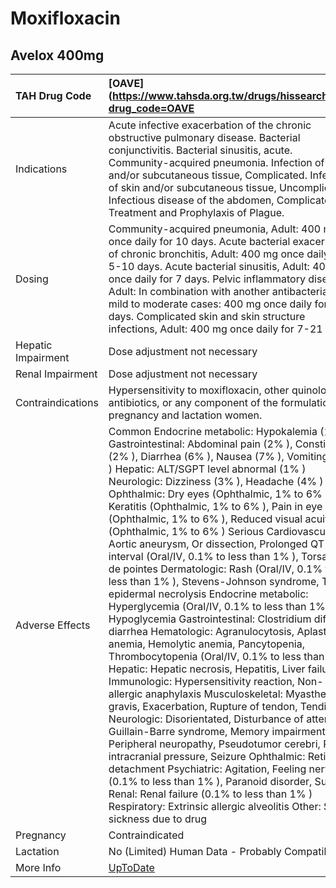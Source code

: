 # Moxifloxacin

## Avelox 400mg

| TAH Drug Code      | [OAVE](https://www.tahsda.org.tw/drugs/hissearch.php?drug_code=OAVE                                                                                                                                                                                                                                                                                                                                                                                                                                                                                                                                                                                                                                                                                                                                                                                                                                                                                                                                                                                                                                                                                                                                                                                                                                                                                                                                                                                                                                                                                                           |
|:-------------------|:------------------------------------------------------------------------------------------------------------------------------------------------------------------------------------------------------------------------------------------------------------------------------------------------------------------------------------------------------------------------------------------------------------------------------------------------------------------------------------------------------------------------------------------------------------------------------------------------------------------------------------------------------------------------------------------------------------------------------------------------------------------------------------------------------------------------------------------------------------------------------------------------------------------------------------------------------------------------------------------------------------------------------------------------------------------------------------------------------------------------------------------------------------------------------------------------------------------------------------------------------------------------------------------------------------------------------------------------------------------------------------------------------------------------------------------------------------------------------------------------------------------------------------------------------------------------------|
| Indications        | Acute infective exacerbation of the chronic obstructive pulmonary disease. Bacterial conjunctivitis. Bacterial sinusitis, acute. Community-acquired pneumonia. Infection of skin and/or subcutaneous tissue, Complicated. Infection of skin and/or subcutaneous tissue, Uncomplicated. Infectious disease of the abdomen, Complicated. Treatment and Prophylaxis of Plague.                                                                                                                                                                                                                                                                                                                                                                                                                                                                                                                                                                                                                                                                                                                                                                                                                                                                                                                                                                                                                                                                                                                                                                                                   |
| Dosing             | Community-acquired pneumonia, Adult: 400 mg once daily for 10 days. Acute bacterial exacerbation of chronic bronchitis, Adult: 400 mg once daily for 5-10 days. Acute bacterial sinusitis, Adult: 400 mg once daily for 7 days. Pelvic inflammatory disease, Adult: In combination with another antibacterial in mild to moderate cases: 400 mg once daily for 14 days. Complicated skin and skin structure infections, Adult: 400 mg once daily for 7-21 days.                                                                                                                                                                                                                                                                                                                                                                                                                                                                                                                                                                                                                                                                                                                                                                                                                                                                                                                                                                                                                                                                                                               |
| Hepatic Impairment | Dose adjustment not necessary                                                                                                                                                                                                                                                                                                                                                                                                                                                                                                                                                                                                                                                                                                                                                                                                                                                                                                                                                                                                                                                                                                                                                                                                                                                                                                                                                                                                                                                                                                                                                 |
| Renal Impairment   | Dose adjustment not necessary                                                                                                                                                                                                                                                                                                                                                                                                                                                                                                                                                                                                                                                                                                                                                                                                                                                                                                                                                                                                                                                                                                                                                                                                                                                                                                                                                                                                                                                                                                                                                 |
| Contraindications  | Hypersensitivity to moxifloxacin, other quinolone antibiotics, or any component of the formulation. pregnancy and lactation women.                                                                                                                                                                                                                                                                                                                                                                                                                                                                                                                                                                                                                                                                                                                                                                                                                                                                                                                                                                                                                                                                                                                                                                                                                                                                                                                                                                                                                                            |
| Adverse Effects    | Common Endocrine metabolic: Hypokalemia (1% ) Gastrointestinal: Abdominal pain (2% ), Constipation (2% ), Diarrhea (6% ), Nausea (7% ), Vomiting (2% ) Hepatic: ALT/SGPT level abnormal (1% ) Neurologic: Dizziness (3% ), Headache (4% ) Ophthalmic: Dry eyes (Ophthalmic, 1% to 6% ), Keratitis (Ophthalmic, 1% to 6% ), Pain in eye (Ophthalmic, 1% to 6% ), Reduced visual acuity (Ophthalmic, 1% to 6% ) Serious Cardiovascular: Aortic aneurysm, Or dissection, Prolonged QT interval (Oral/IV, 0.1% to less than 1% ), Torsades de pointes Dermatologic: Rash (Oral/IV, 0.1% to less than 1% ), Stevens-Johnson syndrome, Toxic epidermal necrolysis Endocrine metabolic: Hyperglycemia (Oral/IV, 0.1% to less than 1% ), Hypoglycemia Gastrointestinal: Clostridium difficile diarrhea Hematologic: Agranulocytosis, Aplastic anemia, Hemolytic anemia, Pancytopenia, Thrombocytopenia (Oral/IV, 0.1% to less than 1% ) Hepatic: Hepatic necrosis, Hepatitis, Liver failure Immunologic: Hypersensitivity reaction, Non-allergic anaphylaxis Musculoskeletal: Myasthenia gravis, Exacerbation, Rupture of tendon, Tendinitis Neurologic: Disorientated, Disturbance of attention, Guillain-Barre syndrome, Memory impairment, Peripheral neuropathy, Pseudotumor cerebri, Raised intracranial pressure, Seizure Ophthalmic: Retinal detachment Psychiatric: Agitation, Feeling nervous (0.1% to less than 1% ), Paranoid disorder, Suicidal Renal: Renal failure (0.1% to less than 1% ) Respiratory: Extrinsic allergic alveolitis Other: Serum sickness due to drug |
| Pregnancy          | Contraindicated                                                                                                                                                                                                                                                                                                                                                                                                                                                                                                                                                                                                                                                                                                                                                                                                                                                                                                                                                                                                                                                                                                                                                                                                                                                                                                                                                                                                                                                                                                                                                               |
| Lactation          | No (Limited) Human Data - Probably Compatible                                                                                                                                                                                                                                                                                                                                                                                                                                                                                                                                                                                                                                                                                                                                                                                                                                                                                                                                                                                                                                                                                                                                                                                                                                                                                                                                                                                                                                                                                                                                 |
| More Info          | [UpToDate](https://www.uptodate.com/contents/moxifloxacin-drug-information)                                                                                                                                                                                                                                                                                                                                                                                                                                                                                                                                                                                                                                                                                                                                                                                                                                                                                                                                                                                                                                                                                                                                                                                                                                                                                                                                                                                                                                                                                                   |

